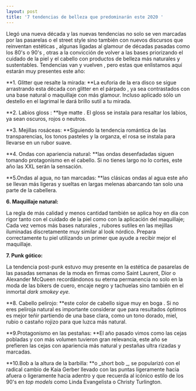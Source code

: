 ```yaml
---
layout: post
title: '7 tendencias de belleza que predominarán este 2020 '
---
```

Llegó una nueva década y las nuevas tendencias no solo se ven marcadas por las pasarelas o el street style sino también con nuevos discursos que reinventan estéticas , algunas ligadas al glamour de décadas pasadas como los 80's o 90's , otras a la convicción de volver a las bases priorizando el cuidado de la piel y el cabello con productos de belleza más naturales y sustentables. Tendencias van y vuelven , pero estas que enlistamos aquí estarán muy presentes este año: 

**1. Glitter que resalte la mirada: **La euforia de la era disco se sigue arrastrando esta década con glitter en el párpado , ya sea contrastados con una base natural o maquillaje con más glamour. Incluso aplicado sólo un destello en el lagrimal le dará brillo sutil a tu mirada.

**2. Labios gloss : **bye matte . El gloss se instala para resaltar los labios, ya sean oscuros, rojos o neutros.

**3. Mejillas rosáceas: **Siguiendo la tendencia romántica de las transparencias, los tonos pasteles y la organza, el rosa se instala para llevarse en un rubor suave.  

**4. Ondas con apariencia natural: **las ondas desenfadadas siguen tomando protagonismo en el cabello. Si no tienes largo no lo cortes, este año las XXL serán la sensación.

**5.Ondas al agua, no tan marcadas: **las clásicas ondas al agua este año se llevan más ligeras y sueltas en largas melenas abarcando tan solo una parte de la cabellera.

**6. Maquillaje natural:**

La regla de más calidad y menos cantidad también se aplica hoy en día con rigor tanto con el cuidado de la piel como con la aplicación del maquillaje; Cada vez vemos más bases naturales , rubores sutiles en las mejillas iluminadas discretamente muy similar al look nórdico. Prepara correctamente tu piel utilizando un primer que ayude a recibir mejor el maquillaje. 

**7. Punk gótico:**

La tendencia post-punk estuvo muy presente en la estética de pasarelas de las pasadas semanas de la moda en firmas como Saint Laurent, Dior o Alexander McQueen recordándonos su eterna permanencia no solo en la moda de las bikers de cuero, encaje negro y tachuelas sino también en el inmortal _dark smokey eye._

**8. Cabello pelirojo: **este color de cabello sigue muy en boga . Si no eres peliroja natural es importante considerar que para resultados óptimos es mejor teñir partiendo de una base clara, como un tono dorado, miel, rubio o castaño rojizo para que luzca más natural.

**9.Protagonismo en las pestañas: **El año pasado vimos como las cejas pobladas y con más volumen tuvieron gran relevancia, este año se prefieren las cejas con apariencia más natural y pestañas ultra rizadas y marcadas.

**10.Bob a la altura de la barbilla: **o _short bob _, se popularizó con el radical cambio de Kaia Gerber llevado con las puntas ligeramente hacia afuera o ligeramente hacia adentro y que recuerda al icónico estilo de los 90's en _top models_ como Linda Evangelista o Christy Turlington.

